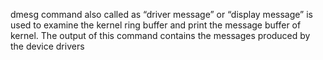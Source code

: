 dmesg command also called as “driver message” or “display message” is used to examine the kernel ring buffer and print the message buffer of kernel. The output of this command contains the messages produced by the device drivers
